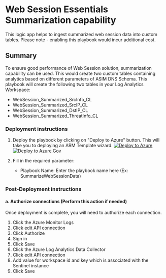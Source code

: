 # Web Session Essentials Summarization capability

This logic app helps to ingest summarized web session data into custom tables. Please note - enabling this playbook would incur additional cost.

 ## Summary
 To ensure good performance of Web Session solution, summarization capability can be used. This would create two custom tables containing analytics based on different parameters of ASIM DNS Schema. This playbook will create the following two tables in your Log Analytics Workspace:
 * WebSession_Summarized_SrcInfo_CL
 * WebSession_Summarized_SrcIP_CL
 * WebSession_Summarized_DstIP_CL
 * WebSession_Summarized_ThreatInfo_CL

### Deployment instructions 
1. Deploy the playbook by clicking on "Deploy to Azure" button. This will take you to deploying an ARM Template wizard.
[![Deploy to Azure](https://aka.ms/deploytoazurebutton)](https://aka.ms/deploywebsessionDataSummarizationPlaybookPublic)
[![Deploy to Azure Gov](https://aka.ms/deploytoazuregovbutton)](https://aka.ms/deploywebsessionDataSummarizationPlaybookGov)

2. Fill in the required parameter:
    * Playbook Name: Enter the playbook name here (Ex: SummarizeWebSessionData)

### Post-Deployment instructions 
#### a. Authorize connections (Perform this action if needed)
Once deployment is complete, you will need to authorize each connection.
1.	Click the Azure Monitor Logs
2.	Click edit API connection
3.	Click Authorize
4.	Sign in
5.	Click Save
6.  Click the Azure Log Analytics Data Collector
7.	Click edit API connection
8.	Add value for workspace id and key which is associated with the Sentinel instance
9.	Click Save